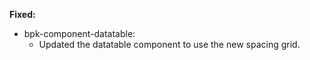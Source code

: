 **Fixed:**

- bpk-component-datatable:
  - Updated the datatable component to use the new spacing grid.